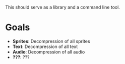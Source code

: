 This should serve as a library and a command line tool.

# Goals

* **Sprites**: Decompression of all sprites
* **Text**: Decompression of all text
* **Audio**: Decompression of all audio
* **???**: ???
